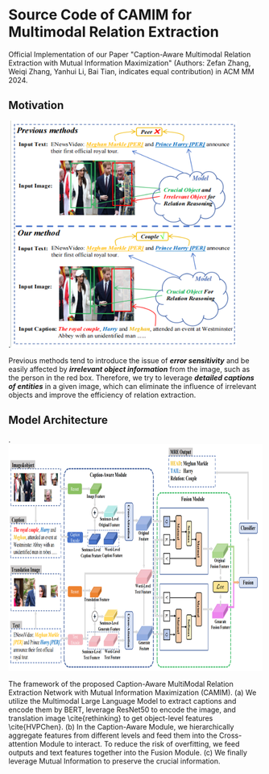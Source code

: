 # Source Code of CAMIM for Multimodal Relation Extraction
Official Implementation of our Paper "Caption-Aware Multimodal Relation Extraction with Mutual Information Maximization" (Authors: Zefan Zhang, Weiqi Zhang, Yanhui Li, Bai Tian, indicates equal contribution) in ACM MM 2024.
## Motivation
.<img src="Figure/first.png" width="450" height="450" /> 

Previous methods tend to introduce the issue of ***error sensitivity*** and be easily affected by ***irrelevant object information*** from the image, such as the person in the red box. Therefore, we try to leverage ***detailed captions of entities*** in a given image, which can eliminate the influence of irrelevant objects and improve the efficiency of relation extraction.
## Model Architecture
.<img src="Figure/model.png" width="1800" height="450" /> 

The framework of the proposed Caption-Aware MultiModal Relation Extraction Network with Mutual Information Maximization (CAMIM). (a) We utilize the Multimodal Large Language Model to extract captions and encode them by BERT, leverage ResNet50 to encode the image, and translation image \cite{rethinking} to get object-level features \cite{HVPChen}. (b) In the Caption-Aware Module, we hierarchically aggregate features from different levels and feed them into the Cross-attention Module to interact. To reduce the risk of overfitting, we feed outputs and text features together into the Fusion Module. (c) We finally leverage Mutual Information to preserve the crucial information.
